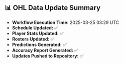 ## 📊 OHL Data Update Summary
- **Workflow Execution Time:** 2025-03-25 03:29 UTC
- **Schedule Updated:** ✅
- **Player Stats Updated:** ✅
- **Rosters Updated:** ✅
- **Predictions Generated:** ✅
- **Accuracy Report Generated:** ✅
- **Updates Pushed to Repository:** ✅
